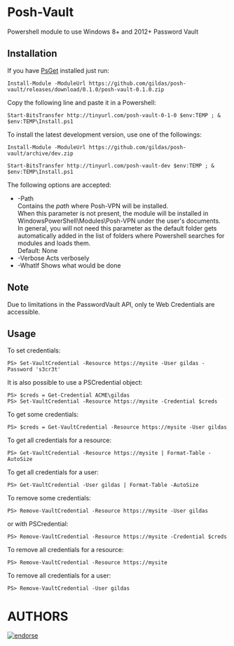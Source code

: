 # Posh-Vault
Powershell module to use Windows 8+ and 2012+ Password Vault

Installation
------------

If you have [PsGet](http://psget.net) installed just run:
```posh
Install-Module -ModuleUrl https://github.com/gildas/posh-vault/releases/download/0.1.0/posh-vault-0.1.0.zip
```

Copy the following line and paste it in a Powershell:

```posh
Start-BitsTransfer http://tinyurl.com/posh-vault-0-1-0 $env:TEMP ; & $env:TEMP\Install.ps1
```

To install the latest development version, use one of the followings:

```posh
Install-Module -ModuleUrl https://github.com/gildas/posh-vault/archive/dev.zip
```

```posh
Start-BitsTransfer http://tinyurl.com/posh-vault-dev $env:TEMP ; & $env:TEMP\Install.ps1
```



The following options are accepted:
- -Path  
  Contains the *path* where Posh-VPN will be installed.  
  When this parameter is not present, the module will be installed in WindowsPowerShell\Modules\Posh-VPN under the user's documents.  
  In general, you will not need this parameter as the default folder gets automatically added in the list of folders where Powershell searches for modules and loads them.  
  Default: None
- -Verbose
  Acts verbosely
- -WhatIf
  Shows what would be done 

Note
----

Due to limitations in the PasswordVault API, only te Web Credentials are accessible.

Usage
-----

To set credentials:
```posh
PS> Set-VaultCredential -Resource https://mysite -User gildas -Password 's3cr3t'
```

It is also possible to use a PSCredential object:
```posh
PS> $creds = Get-Credential ACME\gildas
PS> Set-VaultCredential -Resource https://mysite -Credential $creds
```

To get some credentials:
```posh
PS> $creds = Get-VaultCredential -Resource https://mysite -User gildas
```

To get all credentials for a resource:
```posh
PS> Get-VaultCredential -Resource https://mysite | Format-Table -AutoSize
```

To get all credentials for a user:
```posh
PS> Get-VaultCredential -User gildas | Format-Table -AutoSize
```

To remove some credentials:
```posh
PS> Remove-VaultCredential -Resource https://mysite -User gildas
```

or with PSCredential:
```posh
PS> Remove-VaultCredential -Resource https://mysite -Credential $creds
```

To remove all credentials for a resource:
```posh
PS> Remove-VaultCredential -Resource https://mysite
```

To remove all credentials for a user:
```posh
PS> Remove-VaultCredential -User gildas
```

AUTHORS
=======
[![endorse](https://api.coderwall.com/gildas/endorsecount.png)](https://coderwall.com/gildas)
